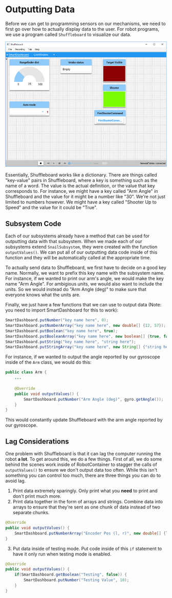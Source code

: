 # Outputting Data

Before we can get to programming sensors on our mechanisms, we need to first go over how to actually display data to the user. For robot programs, we use a program called `Shuffleboard` to visualize our data.

![Shuffleboard](img/shuffleboard.png)

Essentially, Shuffleboard works like a dictionary. There are things called "key-value" pairs in Shuffleboard, where a key is something such as the name of a word. The value is the actual definition, or the value that key corresponds to. For instance, we might have a key called "Arm Angle" in Shuffleboard and the value for it might be a number like "30". We're not just limited to numbers however. We might have a key called "Shooter Up to Speed" and the value for it could be "True".

## Subsystem Code

Each of our subsystems already have a method that can be used for outputting data with that subsystem. When we made each of our subsystems extend `SnailSubsystem`, they were created with the function `outputValues()`. We can put all of our outputting data code inside of this function and they will be automatically called at the appropriate time.

To actually send data to Shuffleboard, we first have to decide on a good key name. Normally, we want to prefix this key name with the subsystem name. For instance, if we wanted to print our arm's angle, we would make the key name "Arm Angle". For ambigious units, we would also want to include the units. So we would instead do "Arm Angle (deg)" to make sure that everyone knows what the units are.

Finally, we just have a few functions that we can use to output data (Note: you need to import SmartDashboard for this to work):

```java
SmartDashboard.putNumber("key name here", 0);
SmartDashboard.putNumberArray("key name here", new double[] {12, 57});
SmartDashboard.putBoolean("key name here", true);
SmartDashboard.putBooleanArray("key name here", new boolean[] {true, false});
SmartDashboard.putString("key name here", "string here");
SmartDashboard.putStringArray("key name here", new String[] {"string here", "another string here});
```

For instance, if we wanted to output the angle reported by our gyroscope inside of the `Arm` class, we would do this:

```java
public class Arm {
    ...

    @Override
    public void outputValues() {
        SmartDashboard.putNumber("Arm Angle (deg)", gyro.getAngle());
    }
}
```

This would constantly update Shuffleboard with the arm angle reported by our gyroscope.

## Lag Considerations

One problem with Shuffleboard is that it can lag the computer running the robot **a lot**. To get around this, we do a few things. First of all, we do some behind the scenes work inside of RobotContainer to stagger the calls of `outputValues()` to ensure we don't output data too often. While this isn't something you can control too much, there are three things you can do to avoid lag.

1. Print data extremely sparingly. Only print what you **need** to print and don't print much more.
2. Print data together in the form of arrays and strings. Combine data into arrays to ensure that they're sent as one chunk of data instead of two separate chunks.

```java
@Override
public void outputValues() {
    SmartDashboard.putNumberArray("Encoder Pos (l, r)", new double[] {leftEncoder.getPosition(), rightEncoder.getPosition()};
}
```

3. Put data inside of testing mode. Put code inside of this `if` statement to have it only run when testing mode is enabled.

```java
@Override
public void outputValues() {
    if(SmartDashboard.getBoolean("Testing", false)) {
        SmartDashboard.putNumber("Testing Value", 10);
    }
}
```
